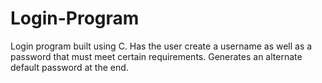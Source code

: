 # Login-Program
Login program built using C. Has the user create a username as well as a password that must meet certain requirements. Generates an alternate default password at the end.
